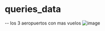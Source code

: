 # queries_data

-- los 3 aeropuertos con mas vuelos 
![image](https://user-images.githubusercontent.com/97038060/195914673-2a6c92ae-8b76-4316-8883-0208362f136b.png)

